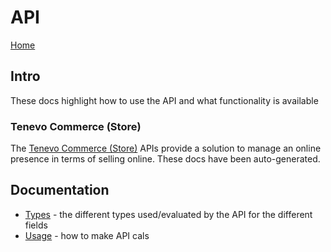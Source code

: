 # API

[Home](../index.md)

## Intro

These docs highlight how to use the API and what functionality is available

### Tenevo Commerce (Store)

The [Tenevo Commerce (Store)](Store/index.md) APIs provide a solution to manage an online presence in terms of selling online. These docs have been auto-generated.

## Documentation

- [Types](Types.md) - the different types used/evaluated by the API for the different fields
- [Usage](Usage.md) - how to make API cals
